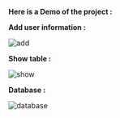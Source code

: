 **Here is a Demo of the project :**
 
 **Add user information :**

![add](https://user-images.githubusercontent.com/47208117/53034356-30845700-349d-11e9-92c2-eecc3476a883.png)

**Show table :**

![show](https://user-images.githubusercontent.com/47208117/53034358-31b58400-349d-11e9-9a5a-7e96f99a673b.png)

**Database :**

![database](https://user-images.githubusercontent.com/47208117/53034360-32e6b100-349d-11e9-820d-c41792428e7b.png)
